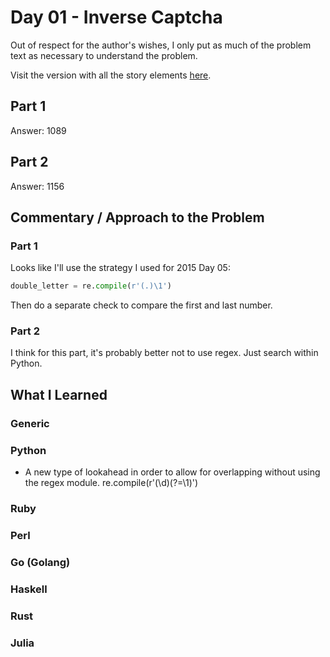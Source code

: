 # Day 01 - Inverse Captcha

Out of respect for the author's wishes, I only put as much of the problem text as necessary to understand the problem.

Visit the version with all the story elements [here](https://adventofcode.com/2017/day/1).

## Part 1
Answer: 1089

## Part 2
Answer: 1156

## Commentary / Approach to the Problem

### Part 1
Looks like I'll use the strategy I used for 2015 Day 05:

```python
double_letter = re.compile(r'(.)\1')
```

Then do a separate check to compare the first and last number.

### Part 2
I think for this part, it's probably better not to use regex. Just search within Python. 

## What I Learned

### Generic

### Python
- A new type of lookahead in order to allow for overlapping without using the regex module. re.compile(r'(\d)(?=\1)')

### Ruby

### Perl

### Go (Golang)

### Haskell

### Rust

### Julia
    